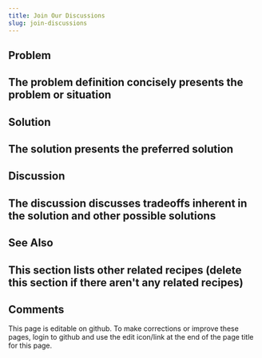 ```yaml
---
title: Join Our Discussions
slug: join-discussions
---
```

## Problem

##  The problem definition concisely presents the problem or situation

## Solution

## The solution presents the preferred solution

## Discussion

## The discussion discusses tradeoffs inherent in the solution and other possible solutions

## See Also

## This section lists other related recipes (delete this section if there aren't any related recipes)

## Comments

This page is editable on github. To make corrections or improve these
pages, login to github and use the edit icon/link at the end of the
page title for this page.
